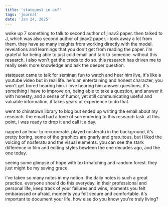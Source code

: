 ```yaml
---
title: 'statquest in usf'
tags: 'journal'
date: 'Jan 24, 2025'
---
```


woke up 7 something to talk to second author of jinav3 paper. then talked to J, which was also second author of jinav2 paper. i took away a lot from them. they have so many insights from working directly with the model. revelations and learnings that you don't get from reading the paper. i'm grateful for being able to just cold email and talk to someone. without this research, i also won't get the creds to do so. this research has driven me to really seek more knowledge and ask the deeper question.

statquest came to talk for seminar. fun to watch and hear him live, it's like a youtube video but in real life. he's an entertaining and honest character, you won't get bored hearing him. i love hearing him answer questions, it's something i have to improve on, being able to take a question, and answer it with honesty, and a sense of humor, yet still communicating useful and valuable information, it takes years of experience to do that.

went to chinatown library to blog but ended up writing the email about my research. the email had a tone of surrendering to this research task. at this point, i was ready to drop it and call it a day.

napped an hour to recurperate. played nosferatu in the background, it's pretty boring, some of the graphics are gnarly and gratuitous, but i liked the voicing of nosferatu and the visual elements. you can see the stark difference in film and editing styles bewteen the one decades ago, and the one today.

seeing some glimpse of hope with text-matching and random forest. they just might be my saving grace.

i've taken so many notes in my notion. the daily notes is such a great practice. everyone should do this everyday. in their professional and personal life, keep track of your failures and wins, moments you felt embarassed or afraid, moments you felt secure and comfortable. it's important to document your life. how else do you know you're truly living?
